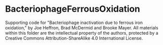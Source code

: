 # BacteriophageFerrousOxidation
Supporting code for "Bacteriophage inactivation due to ferrous iron oxidation," by Joe Heffron, Brad McDermid and Brooke Mayer. All materials within this folder are the intellectual property of the authors, protected by a Creative Commons Attribution-ShareAlike 4.0 International License.
